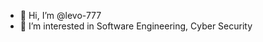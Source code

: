 - 👋 Hi, I’m @levo-777
- 👀 I’m interested in Software Engineering, Cyber Security


<!---
levo-777/levo-777 is a ✨ special ✨ repository because its `README.md` (this file) appears on your GitHub profile.
You can click the Preview link to take a look at your changes.
--->
